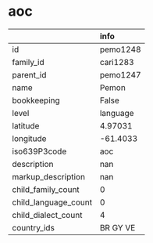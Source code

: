 # aoc
|                      | info     |
|:---------------------|:---------|
| id                   | pemo1248 |
| family_id            | cari1283 |
| parent_id            | pemo1247 |
| name                 | Pemon    |
| bookkeeping          | False    |
| level                | language |
| latitude             | 4.97031  |
| longitude            | -61.4033 |
| iso639P3code         | aoc      |
| description          | nan      |
| markup_description   | nan      |
| child_family_count   | 0        |
| child_language_count | 0        |
| child_dialect_count  | 4        |
| country_ids          | BR GY VE |